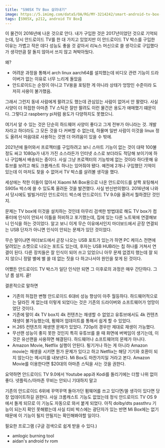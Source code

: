 ```yaml
---
title: "S905X TV Box 살려내기"
image: https://5.imimg.com/data5/OA/RG/MY-3214242/smart-android-tv-box-500x500.jpg
tags: [S905X, p212, android TV Box]
---
```


이 물건이 2016년에 나온 것으로 안다. 내가 구입한 것은 2017년이었던 것으로 기억되는데, 당시 안드로이드 TV를 한 대 가지고 있었지만 이 안드로이드 TV 박스를 구입한 이유는 가볍고 작은 데다 성능도 좋을 것 같아서 리눅스 머신으로 쓸 생각으로 구입했다가 생각만큼 잘 돌지 않아서 쓰지 않고 쳐박아뒀다. 

왜?

- 어려운 과정을 통해서 arch linux aarch64를 설치했는데 비디오 관련 기능이 드라이버가 없는 이유로 너무 느리게 돌았음
- 안드로이드는 순정이 아니고 TV용을 포팅한 게 아니라 상태가 엉망인 수준이라 도저히 사용이 불가했음.

그래서 그런지 동네 사람에게 팔려고도 했는데 관심있는 사람이 없어서 안 팔렸다. 사실 사양이 더 허접한 아마존 TV 스틱은 잘만 팔려도 이런 물건은 용도가 애매했기 떄문이다. 그렇다고 raspberry pi처럼 용도가 다양하지도 못했으니.

여기서 알 수 있는 것은 단순히 하드웨어 사양이 좋다고 그게 전부가 아니라는 것. 개발자라고 하더라도 그 모든 것을 다 커버할 수 없는데, 하물며 일반 사람이 이것을 linux 정도 올려서 마음대로 사용하는 것엔 더 어려움이 있을 수 밖에.

2021년에 들어와서 프로젝터를 구입하려고 보니 스마트 기능이 없는 것이 대략 100불 정도 싸고 1080p가 내가 가진 소스라든가 인터넷 소스로 보더라도 적당해 보이기에 하나 구입해서 배송되는 중이다. 사실 그냥 프로젝터의 기능밖에 없는 것이라 하다못해 유튜브를 보려고 해도 크롬캐스트 하나는 있어줘야 됐다. 예전에 2개나 구입했던 기억이 있는데 이 마저도 찾을 수 없어서 TV 박스를 살려볼 생각을 했다.

세상에는 착한 이들이 많아서 Xiaomi Mi Box용으로 나온 안드로이드를 살짝 포팅해서 S905x 박스에 쓸 수 있도록 올려둔 것을 발견했다. 사실 반신반의했다. 2016년에 나와서 당시에도 빌빌거리던 안드로이드 박스에 안드로이드 TV 9.0을 올려서 뭘하겠단 것인지.

문제는 TV box에 이것을 설치하는 것인데 아무리 검색한 방법대로 해도 TV box가 컴퓨터에 인식이 안되서 이틀을 허비하고 포기했는데, 집에 있는 다른 노트북에 연결해보니 인식을 하는 것이었다. 알고 보니 이게 무슨 이유에서인지 마더보드에서 곧장 연결되는 USB 단자가 아니면 인식이 안되는 문제가 있던 것이었다.

무슨 말이냐면 마더보드에서 곧장 나오는 USB 포트가 있는가 하면 PC 케이스 전면에 달려있는 소켓으로 나오는 포트도 있는데, 후자는 USB HUB라는 칩 하나를 거쳐서 연결이 된다. 다른 장치들은 잘 인식이 되어 쓰고 있었으니 아무 문제 없겠지 했는데 잘 되지 않으니 정말 별에 별 쓸 데 없는 짓을 다 하고나서야 원인을 찾게 된 것이다.

어쨌든 안드로이드 TV 박스가 일단 인식만 되면 그 이후로의 과정은 매우 간단하다. 그냥 롬 설치. 끝!

결론적으로 말하면
- 기존의 허접한 변형 안드로이드 6대비 성능 향상이 아주 월등하다. 하드웨어적으로는 달라진 게 없는데 이렇게 되었다는 것은 기존의 드라이버와 소프트웨어가 엉망이었단 것이다.
- 기존에 말이 4k TV box지 4k 컨텐츠는 재생할 수 없었고 유튜브에서도 4k 컨텐츠 재생이 불가능했는데, 펌웨어 업데이트를 통해서 쉽게 할 수 있었다. 
- H.265 컨텐츠의 재생엔 문제가 있었다. 720p의 경우만 제대로 재생이 가능했다.
- 무선랜 성능이 좋지 못한 것인지 특히 유튜브를 쓸 때 화면에 버벅임이 생기는데, 이것은 유선랜을 사용하면 해결된다. 하드웨어나 소프트웨어의 문제가 아니다. 
- Amazon Movie, Netflix 실행이 안된다. 튕기거나 하는 게 아니라 Amazon movie는 재생을 시키면 뭔가 문제가 있다고 하고 Netflix는 해당 기기와 호환이 되지 않는다는 메시지를 내보낸다. Mi Box도 마찬가지일 거라고 본다. Amazon Movie를 이용한다면 $20대의 아마존 스틱을 사는 것을 권한다. 

요약하면 안드로이드 TV 9.0에서 Youtube app과 Kodi를 돌리기에는 더할 나위 없이 좋다. 넷플릭스/아마존 무비는 안되니 기대하지 말고

기존의 안드로이드 6위에 꾸역꾸역 돌아가던 펌웨어를 쓰고 있다면/쓸 생각이 있다면 당장 업데이트하길 권한다. 사실 크롬캐스트 기능도 없었는데 정식 안드로이드 TV OS 9에서 돌게 되므로 이 기능도 자동으로 와서 붙게 되었다. 아직 dolby/dts passthru 기능이 되는지 확인 못해봤는데 사실 티비 박스에는 광단자가 있는 반면 Mi Box에는 없기 때문에 이 기능이 될지 안될지는 확인해봐야할 일이다.

필요한 프로그램 (구글 검색으로 쉽게 받을 수 있다.)
- amlogic burning tool
- aidan's android tv rom
